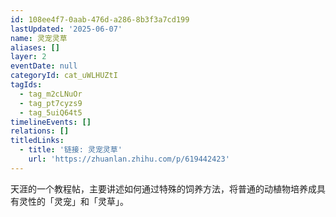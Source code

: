 ```yaml
---
id: 108ee4f7-0aab-476d-a286-8b3f3a7cd199
lastUpdated: '2025-06-07'
name: 灵宠灵草
aliases: []
layer: 2
eventDate: null
categoryId: cat_uWLHUZtI
tagIds:
  - tag_m2cLNuOr
  - tag_pt7cyzs9
  - tag_5uiQ64t5
timelineEvents: []
relations: []
titledLinks:
  - title: '链接: 灵宠灵草'
    url: 'https://zhuanlan.zhihu.com/p/619442423'
---
```

天涯的一个教程帖，主要讲述如何通过特殊的饲养方法，将普通的动植物培养成具有灵性的「灵宠」和「灵草」。
